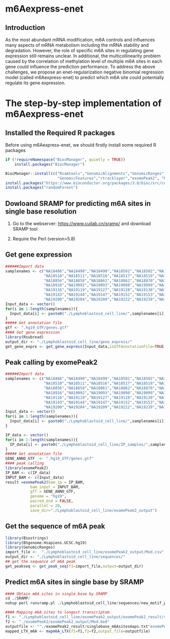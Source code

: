 # m6Aexpress-enet
## Introduction
As the most abundant mRNA modification, m6A controls and influences many aspects of mRNA metabolism including the mRNA stability and degradation. However, the role of specific m6A sites in regulating gene expression still remains unclear. In additional, the multicollinearity problem caused by the correlation of methylation level of multiple m6A sites in each gene could influence the prediction performance. To address the above challenges, we propose an enet-regularization negative binomial regression model (called m6Aexpress-enet) to predict which m6A site could potentially regulate its gene expression. 
# The step-by-step implementation of m6Aexpress-enet
## Installed the Required R packages
Before using m6Aexpress-enet, we should firstly install some required R packages
```r
if (!requireNamespace("BiocManager", quietly = TRUE))
    install.packages("BiocManager")

BiocManager::install(c("Rsamtools","GenomicAlignments","GenomicRanges",
                       "GenomicFeatures","rtracklayer","exomePeak2", "Rsubread","Biostrings","BSgenome.Hsapiens.UCSC.hg19"))
install.packages("https://www.bioconductor.org/packages/3.8/bioc/src/contrib/DESeq_1.34.1.tar.gz", repos = NULL, type="source")
install.packages("randomForest")
```
## Dowloand SRAMP for predicting m6A sites in single base resolution
1. Go to the webserver: https://www.cuilab.cn/sramp/ and download SRAMP tool

2. Require the Perl (version>5.8)

## Get gene expression
```r
######Import data
samplenames <- c("NA18486","NA18498","NA18499","NA18501","NA18502","NA18504","NA18505","NA18507","NA18508",
                 "NA18510","NA18511","NA18516","NA18517","NA18519","NA18522","NA18523","NA18852","NA18855",
                 "NA18856","NA18858","NA18861","NA18862","NA18870","NA18907","NA18909","NA18912","NA18913",
                 "NA18916","NA19092","NA19093","NA19098","NA19099","NA19101","NA19102","NA19108","NA19114",
                 "NA19116","NA19119","NA19127","NA19128","NA19130","NA19131","NA19137","NA19138","NA19140",
                 "NA19143","NA19144","NA19147","NA19152","NA19153","NA19159","NA19160","NA19192","NA19193",
                 "NA19200","NA19204","NA19209","NA19222","NA19239","NA19257")
Input_data <- vector()
for(i in 1:length(samplenames)){
  Input_data[i] <- paste0("./Lymphoblastoid_cell_line/",samplenames[i],"/",samplenames[i],"Aligned.sortedByCoord.out.bam")
}
##### Get annotation file
gtf <- ".hg19_GTF/genes.gtf"
#### Get gene expression
library(Rsubread)
output_dir <- "./Lymphoblastoid_cell_line/gene_express/"
get_gene_expre <- get_gene_express(Input_data,isGTFAnnotationFile=TRUE,GTF.featureType="exon",GTF.attrType="gene_name", annot.ext = gtf, isPairedEnd=F, nthreads=20,output=output_dir)
```

## Peak calling by exomePeak2
```r
######Import data
samplenames <- c("NA18486","NA18498","NA18499","NA18501","NA18502","NA18504","NA18505","NA18507","NA18508",
                 "NA18510","NA18511","NA18516","NA18517","NA18519","NA18522","NA18523","NA18852","NA18855",
                 "NA18856","NA18858","NA18861","NA18862","NA18870","NA18907","NA18909","NA18912","NA18913",
                 "NA18916","NA19092","NA19093","NA19098","NA19099","NA19101","NA19102","NA19108","NA19114",
                 "NA19116","NA19119","NA19127","NA19128","NA19130","NA19131","NA19137","NA19138","NA19140",
                 "NA19143","NA19144","NA19147","NA19152","NA19153","NA19159","NA19160","NA19192","NA19193",
                 "NA19200","NA19204","NA19209","NA19222","NA19239","NA19257")
Input_data <- vector()
for(i in 1:length(samplenames)){
  Input_data[i] <- paste0("./Lymphoblastoid_cell_line/",samplenames[i],"/",samplenames[i],"Aligned.sortedByCoord.out.bam")
}

IP_data <- vector()
for(i in 1:length(samplenames)){
  IP_data[i] <- paste0("./Lymphoblastoid_cell_line/IP_samples/",samplenames[i],"_IPAligned.sortedByCoord.out.bam")
}
##### Get annotation file
GENE_ANNO_GTF  <- ".hg19_GTF/genes.gtf"
#### peak calling
library(exomePeak2)
IP_BAM <- c(IP_data)
INPUT_BAM <- c(Input_data)
result =exomePeak2(bam_ip = IP_BAM,
           bam_input = INPUT_BAM,
           gff = GENE_ANNO_GTF,
           genome = "hg19",
           paired_end = FALSE,
           parallel = 20,
           save_dir="./Lymphoblastoid_cell_line/exomePeak2_output")
```
## Get the sequence of m6A peak
```r
library(Biostrings)
library(BSgenome.Hsapiens.UCSC.hg19)
library(GenomicRanges)
import_file <-  "./Lymphoblastoid_cell_line/exomePeak2_output/Mod.csv"
output_dir <- "./Lymphoblastoid_cell_line/sequences/"
## get the sequence of m6A peak
get_peakseq <- get_peak_seq(f1=import_file,output=output_dir)
```
## Predict m6A sites in single base by SRAMP
```r
#### Obtain m6A sites in single base by SRAMP
cd ./SRAMP/
nohup perl runsramp.pl ./Lymphoblastoid_cell_line/sequences/new_motif_peak_seq.fa ./Lymphoblastoid_cell_line/exomePeak2_output/exomePeak2_result/singlebase_m6Asites.txt mature &

#### Mapping m6A sites to longest transcriptom
f1 <- "./Lymphoblastoid_cell_line/exomePeak2_output/exomePeak2_result/singlebase_m6Asites.txt"
f2 <- "./exomePeak2/exomePeak2_output/Mod.bed"
outputfile <- ""./exomePeak2_result/singlebase_m6Asitesmaps.txt"exomePeak2_result/singlebase_m6Asitesmaps.txt"
mapped_LTX_m6A <- mapm6A_LTX(f1=f1,f2=f2,output_file=outputfile) 
```
